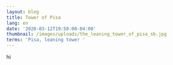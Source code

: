 ```yaml
---
layout: blog
title: Tower of Pisa
lang: en
date: '2020-03-12T19:50:00-04:00'
thumbnail: /images/uploads/the_leaning_tower_of_pisa_sb.jpg
terms: 'Pisa, leaning tower '
---
```

hi
